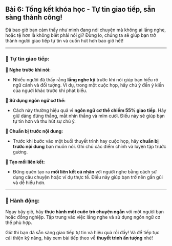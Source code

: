 ## Bài 6: Tổng kết khóa học - Tự tin giao tiếp, sẵn sàng thành công!

Đã bao giờ bạn cảm thấy như mình đang nói chuyện mà không ai lắng nghe, hoặc tệ hơn là không biết phải nói gì? Đừng lo, chúng ta sẽ giúp bạn trở thành người giao tiếp tự tin và cuốn hút hơn bao giờ hết!

---

### 📌 Tự tin giao tiếp:

**🔹 Nghe trước khi nói:**
- Nhiều người đã thấy rằng **lắng nghe kỹ** trước khi nói giúp bạn hiểu rõ ngữ cảnh và đối tượng. Ví dụ, trong một cuộc họp, hãy chú ý đến ý kiến của người khác trước khi phát biểu.

**🔹 Sử dụng ngôn ngữ cơ thể:**
- Cách này thường hiệu quả vì **ngôn ngữ cơ thể chiếm 55% giao tiếp**. Hãy giữ dáng đứng thẳng, mắt nhìn thẳng và mỉm cười. Điều này sẽ giúp bạn tự tin hơn và thu hút sự chú ý.

**🔹 Chuẩn bị trước nội dung:**
- Trước khi bước vào một buổi thuyết trình hay cuộc họp, hãy **chuẩn bị trước nội dung** bạn muốn nói. Ghi chú các điểm chính và luyện tập trước gương.

**🔹 Tạo mối liên kết:**
- Đừng quên tạo ra **mối liên kết cá nhân** với người nghe bằng cách sử dụng câu chuyện hoặc ví dụ thực tế. Điều này giúp bạn trở nên gần gũi và dễ hiểu hơn.

---

### 🚀 Hành động:

Ngay bây giờ, hãy **thực hành một cuộc trò chuyện ngắn** với một người bạn hoặc đồng nghiệp. Tập trung vào việc lắng nghe và sử dụng ngôn ngữ cơ thể phù hợp.

Giờ thì bạn đã sẵn sàng giao tiếp tự tin và hiệu quả rồi đấy! Và để tiếp tục cải thiện kỹ năng, hãy xem bài tiếp theo về **thuyết trình ấn tượng** nhé!